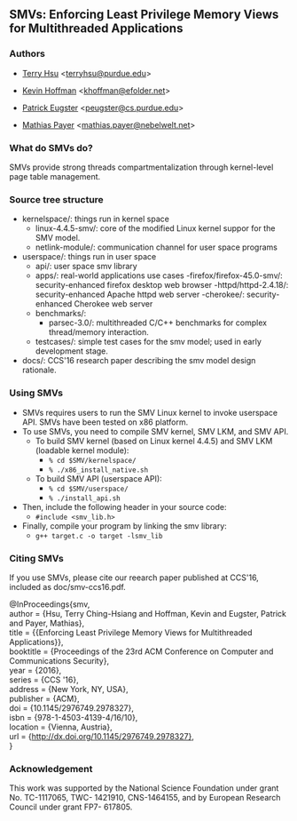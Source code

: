 SMVs: Enforcing Least Privilege Memory Views for Multithreaded Applications
---------------------------------------------------------------------


### Authors ###
- [Terry Hsu](http://www.cs.purdue.edu/homes/hsu62) <<terryhsu@purdue.edu>>

- [Kevin Hoffman](http://www.kevinjhoffman.com/) <<khoffman@efolder.net>>

- [Patrick Eugster](https://www.cs.purdue.edu/homes/peugster/) <<peugster@cs.purdue.edu>>

- [Mathias Payer](http://nebelwelt.net/) <<mathias.payer@nebelwelt.net>>


### What do SMVs do? ###
SMVs provide strong threads compartmentalization through kernel-level page table management.

### Source tree structure ###
- kernelspace/: things run in kernel space      
    - linux-4.4.5-smv/: core of the modified Linux kernel suppor for the SMV model.       
    - netlink-module/: communication channel for user space programs
- userspace/: things run in user space         
    - api/: user space smv library
    - apps/: real-world applications use cases
        -firefox/firefox-45.0-smv/: security-enhanced firefox desktop web browser
        -httpd/httpd-2.4.18/: security-enhanced Apache httpd web server
        -cherokee/: security-enhanced Cherokee web server        
    - benchmarks/: 
        - parsec-3.0/: multithreaded C/C++ benchmarks for complex thread/memory interaction.
    - testcases/: simple test cases for the smv model; used in early development stage.        
- docs/: CCS'16 research paper describing the smv model design rationale.

### Using SMVs ###
- SMVs requires users to run the SMV Linux kernel to invoke userspace API. SMVs have been tested on x86 platform.
- To use SMVs, you need to compile SMV kernel, SMV LKM, and SMV API.
    - To build SMV kernel (based on Linux kernel 4.4.5) and SMV LKM (loadable kernel module):
        - ``` % cd $SMV/kernelspace/ ```
        - ``` % ./x86_install_native.sh ```
    - To build SMV API (userspace API):
        - ``` % cd $SMV/userspace/ ```
        - ``` % ./install_api.sh ```
- Then, include the following header in your source code:
    - ``` #include <smv_lib.h> ```
- Finally, compile your program by linking the smv library:
    - ``` g++ target.c -o target -lsmv_lib ```

### Citing SMVs ###

If you use SMVs, please cite our reearch paper published at CCS'16, included as doc/smv-ccs16.pdf.

@InProceedings{smv,   
 author    = {Hsu, Terry Ching-Hsiang and Hoffman, Kevin and Eugster, Patrick and Payer, Mathias},   
 title     = {{Enforcing Least Privilege Memory Views for Multithreaded Applications}},   
 booktitle = {Proceedings of the 23rd ACM Conference on Computer and Communications Security},   
 year      = {2016},   
 series    = {CCS '16},   
 address   = {New York, NY, USA},   
 publisher = {ACM},   
 doi       = {10.1145/2976749.2978327},   
 isbn      = {978-1-4503-4139-4/16/10},   
 location  = {Vienna, Austria},   
 url       = {http://dx.doi.org/10.1145/2976749.2978327},   
}

### Acknowledgement ###
This work was supported by the National Science Foundation under grant No. TC-1117065, TWC- 1421910, CNS-1464155, 
and by European Research Council under grant FP7- 617805.

